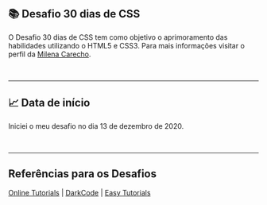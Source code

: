  ## 📚 Desafio 30 dias de CSS 

O Desafio 30 dias de CSS tem como objetivo o aprimoramento das habilidades utilizando o HTML5 e CSS3. Para mais informações visitar o perfil da [Milena Carecho](https://github.com/MilenaCarecho/30diasDeCSS).
<p>&nbsp;&nbsp;</p>

---

## 📈 Data de início

Iniciei o meu desafio no dia 13 de dezembro de 2020. 
<p>&nbsp;&nbsp;</p>

---

## Referências para os Desafios

[Online Tutorials](https://www.youtube.com/channel/UCbwXnUipZsLfUckBPsC7Jog) | [DarkCode](https://www.youtube.com/channel/UCD3KVjbb7aq2OiOffuungzw) | [Easy Tutorials](https://www.youtube.com/channel/UCkjoHfkLEy7ZT4bA2myJ8xA)
<p>&nbsp;&nbsp;</p>
